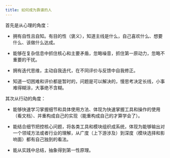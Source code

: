 ```yaml
---
title: 如何成为靠谱的人
---
```


首先是从心理的角度：

- 拥有自性且自知。有目的性（褒义），知道主线是什么，自己喜欢什么、想要什么、该做什么达成。

- 能够在复杂信息中抓住核心和主要矛盾，忽略噪音，抓住第一原动力，忽略不重要的干扰。

- 拥有迭代思维，主动自我迭代，在不同评价与反馈中自我修正。

- 知道一切困难和评价都是暂时的，问题是可以解决的，慢思考决定长线，小事难得糊涂，大事绝不含糊。

其次从行动的角度：

- 能够快速学习掌握细节和具体使用方法、体现为快速掌握工具和操作的使用（看文档）、并重构成自己的实现（能重构成自己的才算学会了）。

- 能结合细节把控核心问题，将各类工具和模块组织成系统，体现为能够输出对一个领域方法或者行业的理解，从广度（上下游涉及）到深度（模块选择和影响面）都有自己独到的看法。

- 能从实践中总结，抽象得到第一性原理。
